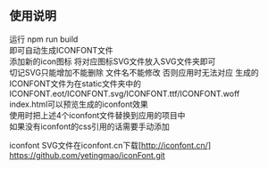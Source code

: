 ## 使用说明 ##

运行 npm run build   
即可自动生成ICONFONT文件   
添加新的icon图标 将对应图标SVG文件放入SVG文件夹即可   
切记SVG只能增加不能删除 文件名不能修改  否则应用时无法对应
生成的ICONFONT文件为在static文件夹中的 ICONFONT.eot/ICONFONT.svg/ICONFONT.ttf/ICONFONT.woff    
index.html可以预览生成的iconfont效果   
使用时把上述4个iconfont文件替换到应用的项目中   
如果没有iconfont的css引用的话需要手动添加   

iconfont SVG文件在iconfont.cn下载[http://iconfont.cn/]
https://github.com/yetingmao/iconFont.git